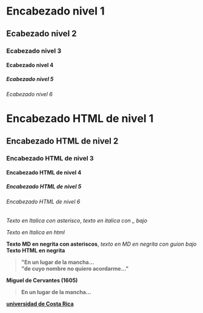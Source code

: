 # Encabezado nivel 1
## Ecabezado nivel 2
### Ecabezado nivel 3
#### Ecabezado nivel 4
##### Ecabezado nivel 5
###### Ecabezado nivel 6

<h1>Encabezado HTML de nivel 1</h1>
<h2>Encabezado HTML de nivel 2</h2>
<h3>Encabezado HTML de nivel 3</h3>
<h4>Encabezado HTML de nivel 4</h4>
<h5>Encabezado HTML de nivel 5</h5>
<h6>Encabezado HTML de nivel 6</h6>

*Texto en Italica con asterisco*, _texto en italica con _ bajo_

<em>Texto en Italica en html</em>

**Texto MD en negrita con asteriscos**, _texto en MD en negrita con guion bajo_
\
<strong>Texto HTML en negrita<strong>
  
  >"En un lugar de la mancha...  
  >"de cuyo nombre no quiero acordarme..."
  
  Miguel de Cervantes (1605)
  
  <blockquote>En un lugar de la mancha...</blockquote>
  
  [universidad de Costa Rica](http://www.ucr.ac.cr)
  
